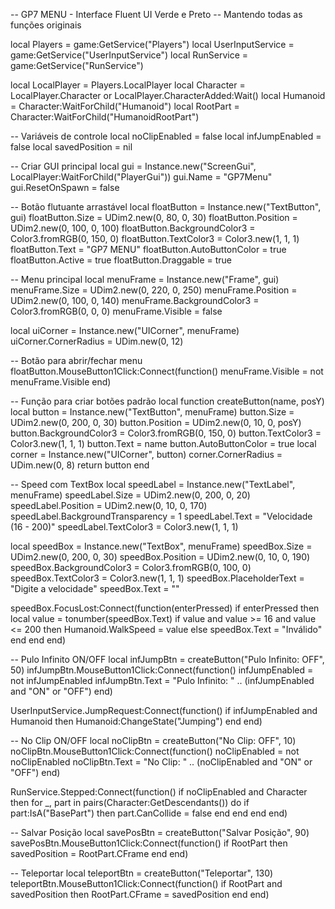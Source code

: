 -- GP7 MENU - Interface Fluent UI Verde e Preto
-- Mantendo todas as funções originais

local Players = game:GetService("Players")
local UserInputService = game:GetService("UserInputService")
local RunService = game:GetService("RunService")

local LocalPlayer = Players.LocalPlayer
local Character = LocalPlayer.Character or LocalPlayer.CharacterAdded:Wait()
local Humanoid = Character:WaitForChild("Humanoid")
local RootPart = Character:WaitForChild("HumanoidRootPart")

-- Variáveis de controle
local noClipEnabled = false
local infJumpEnabled = false
local savedPosition = nil

-- Criar GUI principal
local gui = Instance.new("ScreenGui", LocalPlayer:WaitForChild("PlayerGui"))
gui.Name = "GP7Menu"
gui.ResetOnSpawn = false

-- Botão flutuante arrastável
local floatButton = Instance.new("TextButton", gui)
floatButton.Size = UDim2.new(0, 80, 0, 30)
floatButton.Position = UDim2.new(0, 100, 0, 100)
floatButton.BackgroundColor3 = Color3.fromRGB(0, 150, 0)
floatButton.TextColor3 = Color3.new(1, 1, 1)
floatButton.Text = "GP7 MENU"
floatButton.AutoButtonColor = true
floatButton.Active = true
floatButton.Draggable = true

-- Menu principal
local menuFrame = Instance.new("Frame", gui)
menuFrame.Size = UDim2.new(0, 220, 0, 250)
menuFrame.Position = UDim2.new(0, 100, 0, 140)
menuFrame.BackgroundColor3 = Color3.fromRGB(0, 0, 0)
menuFrame.Visible = false

local uiCorner = Instance.new("UICorner", menuFrame)
uiCorner.CornerRadius = UDim.new(0, 12)

-- Botão para abrir/fechar menu
floatButton.MouseButton1Click:Connect(function()
    menuFrame.Visible = not menuFrame.Visible
end)

-- Função para criar botões padrão
local function createButton(name, posY)
    local button = Instance.new("TextButton", menuFrame)
    button.Size = UDim2.new(0, 200, 0, 30)
    button.Position = UDim2.new(0, 10, 0, posY)
    button.BackgroundColor3 = Color3.fromRGB(0, 150, 0)
    button.TextColor3 = Color3.new(1, 1, 1)
    button.Text = name
    button.AutoButtonColor = true
    local corner = Instance.new("UICorner", button)
    corner.CornerRadius = UDim.new(0, 8)
    return button
end

-- Speed com TextBox
local speedLabel = Instance.new("TextLabel", menuFrame)
speedLabel.Size = UDim2.new(0, 200, 0, 20)
speedLabel.Position = UDim2.new(0, 10, 0, 170)
speedLabel.BackgroundTransparency = 1
speedLabel.Text = "Velocidade (16 - 200)"
speedLabel.TextColor3 = Color3.new(1, 1, 1)

local speedBox = Instance.new("TextBox", menuFrame)
speedBox.Size = UDim2.new(0, 200, 0, 30)
speedBox.Position = UDim2.new(0, 10, 0, 190)
speedBox.BackgroundColor3 = Color3.fromRGB(0, 100, 0)
speedBox.TextColor3 = Color3.new(1, 1, 1)
speedBox.PlaceholderText = "Digite a velocidade"
speedBox.Text = ""

speedBox.FocusLost:Connect(function(enterPressed)
    if enterPressed then
        local value = tonumber(speedBox.Text)
        if value and value >= 16 and value <= 200 then
            Humanoid.WalkSpeed = value
        else
            speedBox.Text = "Inválido"
        end
    end
end)

-- Pulo Infinito ON/OFF
local infJumpBtn = createButton("Pulo Infinito: OFF", 50)
infJumpBtn.MouseButton1Click:Connect(function()
    infJumpEnabled = not infJumpEnabled
    infJumpBtn.Text = "Pulo Infinito: " .. (infJumpEnabled and "ON" or "OFF")
end)

UserInputService.JumpRequest:Connect(function()
    if infJumpEnabled and Humanoid then
        Humanoid:ChangeState("Jumping")
    end
end)

-- No Clip ON/OFF
local noClipBtn = createButton("No Clip: OFF", 10)
noClipBtn.MouseButton1Click:Connect(function()
    noClipEnabled = not noClipEnabled
    noClipBtn.Text = "No Clip: " .. (noClipEnabled and "ON" or "OFF")
end)

RunService.Stepped:Connect(function()
    if noClipEnabled and Character then
        for _, part in pairs(Character:GetDescendants()) do
            if part:IsA("BasePart") then
                part.CanCollide = false
            end
        end
    end
end)

-- Salvar Posição
local savePosBtn = createButton("Salvar Posição", 90)
savePosBtn.MouseButton1Click:Connect(function()
    if RootPart then
        savedPosition = RootPart.CFrame
    end
end)

-- Teleportar
local teleportBtn = createButton("Teleportar", 130)
teleportBtn.MouseButton1Click:Connect(function()
    if RootPart and savedPosition then
        RootPart.CFrame = savedPosition
    end
end)